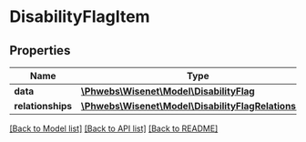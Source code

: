 # DisabilityFlagItem

## Properties
Name | Type | Description | Notes
------------ | ------------- | ------------- | -------------
**data** | [**\Phwebs\Wisenet\Model\DisabilityFlag**](DisabilityFlag.md) |  | [optional] 
**relationships** | [**\Phwebs\Wisenet\Model\DisabilityFlagRelationships**](DisabilityFlagRelationships.md) |  | [optional] 

[[Back to Model list]](../../README.md#documentation-for-models) [[Back to API list]](../../README.md#documentation-for-api-endpoints) [[Back to README]](../../README.md)

